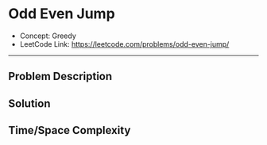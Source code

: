 # Odd Even Jump

- Concept: Greedy
- LeetCode Link: https://leetcode.com/problems/odd-even-jump/

---

## Problem Description

## Solution

## Time/Space Complexity

